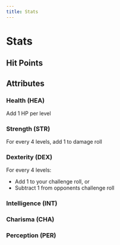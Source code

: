 ```yaml
---
title: Stats
---
```


# Stats

## Hit Points

## Attributes

### Health (HEA)

Add 1 HP per level

### Strength (STR)

For every 4 levels, add 1 to damage roll

### Dexterity (DEX)

For every 4 levels:

- Add 1 to your challenge roll, or
- Subtract 1 from opponents challenge roll

### Intelligence (INT)

### Charisma (CHA)

### Perception (PER)
